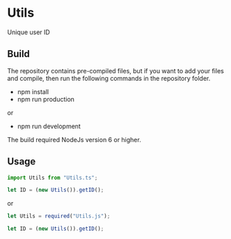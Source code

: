 # Utils
Unique user ID

## Build
The repository contains pre-compiled files, but if you want to add your files and compile, then run the following commands in the repository folder.
* npm install
* npm run production

or

* npm run development

The build required NodeJs version 6 or higher.

## Usage

```TypeScript
import Utils from "Utils.ts";

let ID = (new Utils()).getID();
```

or

```JavaScript
let Utils = required("Utils.js");

let ID = (new Utils()).getID();
```